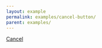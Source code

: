 ```yaml
---
layout: example
permalink: examples/cancel-button/
parent: examples/
---
```



<a class="button button-cancel" title="Claim Child Benefit" href="#" data-gtm="signpost">
                    <span class="link-text">
                        Cancel
                    </span>
                </a>	